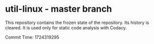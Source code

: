 # util-linux - master branch

This repository contains the frozen state of the repository.
Its history is cleared. It is used only for static code
analysis with Codacy.

Commit Time: 1724319295